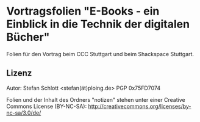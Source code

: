 Vortragsfolien "E-Books - ein Einblick in die Technik der digitalen Bücher"
===========================================================================

Folien für den Vortrag beim CCC Stuttgart und beim Shackspace Stuttgart.


Lizenz
------

Autor: Stefan Schlott <stefan(ät)ploing.de> PGP 0x75FD7074

Folien und der Inhalt des Ordners "notizen" stehen unter einer Creative Commons
License (BY-NC-SA): http://creativecommons.org/licenses/by-nc-sa/3.0/de/

